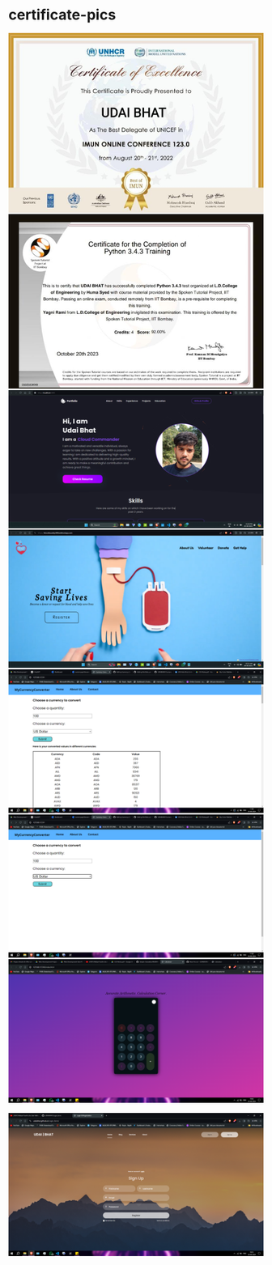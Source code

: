 # certificate-pics

<img src = "c1.jpeg" alt="Sample Image">
<br>
<img src = "c2.jpeg" alt="Sample Image">
<br>
<img src = "portfolio pic.png" alt="Sample Image">
<br>
<img src = "c4.png" alt="Sample Image">
<br>

<img src = "c5.png" alt="Sample Image">
<br>

<img src = "c6.png" alt="Sample Image">
<br>
<img src = "c7.png" alt="Sample Image">
<br>
<br>
<img src = "c8.png" alt="Sample Image">

